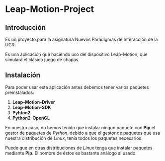 # Leap-Motion-Project

## Introducción
Es un proyecto para la asignatura Nuevos Paradigmas de Interacción de la UGR.

Es una aplicación que haciendo uso del dispositivo Leap-Motion, que simulará el
clásico juego de chapas.

## Instalación
Para poder usar esta aplicación antes debemos tener varios paquetes preinstalados:

1. **Leap-Motion-Driver**
2. **Leap-Motion-SDK**
3. **Pyhton2**
4. **Python2-OpenGL**

En nuestro caso, no hemos tenido que instalar ningun paquete con **Pip** el gestor de paquetes de *Python*, debido a que el gestor de paquetes que usa nuestra distribución de *Linux*, tenía todos los paquetes necesarios.

Puede que en otras distribuciones de *Linux* tenga que instalar paquetes mediante **Pip**. El nombre de éstos es bastante análogo al usado.
